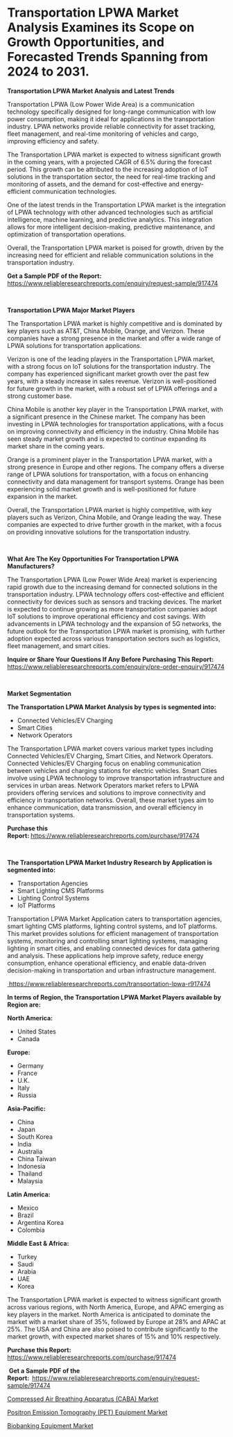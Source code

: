 <p><h1>Transportation LPWA Market Analysis Examines its Scope on Growth Opportunities, and Forecasted Trends Spanning from 2024 to 2031.</h1></p><p><strong>Transportation LPWA Market Analysis and Latest Trends</strong></p>
<p><p>Transportation LPWA (Low Power Wide Area) is a communication technology specifically designed for long-range communication with low power consumption, making it ideal for applications in the transportation industry. LPWA networks provide reliable connectivity for asset tracking, fleet management, and real-time monitoring of vehicles and cargo, improving efficiency and safety.</p><p>The Transportation LPWA market is expected to witness significant growth in the coming years, with a projected CAGR of 6.5% during the forecast period. This growth can be attributed to the increasing adoption of IoT solutions in the transportation sector, the need for real-time tracking and monitoring of assets, and the demand for cost-effective and energy-efficient communication technologies.</p><p>One of the latest trends in the Transportation LPWA market is the integration of LPWA technology with other advanced technologies such as artificial intelligence, machine learning, and predictive analytics. This integration allows for more intelligent decision-making, predictive maintenance, and optimization of transportation operations.</p><p>Overall, the Transportation LPWA market is poised for growth, driven by the increasing need for efficient and reliable communication solutions in the transportation industry.</p></p>
<p><strong>Get a Sample PDF of the Report:&nbsp;</strong> <a href="https://www.reliableresearchreports.com/enquiry/request-sample/917474">https://www.reliableresearchreports.com/enquiry/request-sample/917474</a></p>
<p>&nbsp;</p>
<p><strong>Transportation LPWA Major Market Players</strong></p>
<p><p>The Transportation LPWA market is highly competitive and is dominated by key players such as AT&T, China Mobile, Orange, and Verizon. These companies have a strong presence in the market and offer a wide range of LPWA solutions for transportation applications.</p><p>Verizon is one of the leading players in the Transportation LPWA market, with a strong focus on IoT solutions for the transportation industry. The company has experienced significant market growth over the past few years, with a steady increase in sales revenue. Verizon is well-positioned for future growth in the market, with a robust set of LPWA offerings and a strong customer base.</p><p>China Mobile is another key player in the Transportation LPWA market, with a significant presence in the Chinese market. The company has been investing in LPWA technologies for transportation applications, with a focus on improving connectivity and efficiency in the industry. China Mobile has seen steady market growth and is expected to continue expanding its market share in the coming years.</p><p>Orange is a prominent player in the Transportation LPWA market, with a strong presence in Europe and other regions. The company offers a diverse range of LPWA solutions for transportation, with a focus on enhancing connectivity and data management for transport systems. Orange has been experiencing solid market growth and is well-positioned for future expansion in the market.</p><p>Overall, the Transportation LPWA market is highly competitive, with key players such as Verizon, China Mobile, and Orange leading the way. These companies are expected to drive further growth in the market, with a focus on providing innovative solutions for the transportation industry.</p></p>
<p>&nbsp;</p>
<p><strong>What Are The Key Opportunities For Transportation LPWA Manufacturers?</strong></p>
<p><p>The Transportation LPWA (Low Power Wide Area) market is experiencing rapid growth due to the increasing demand for connected solutions in the transportation industry. LPWA technology offers cost-effective and efficient connectivity for devices such as sensors and tracking devices. The market is expected to continue growing as more transportation companies adopt IoT solutions to improve operational efficiency and cost savings. With advancements in LPWA technology and the expansion of 5G networks, the future outlook for the Transportation LPWA market is promising, with further adoption expected across various transportation sectors such as logistics, fleet management, and smart cities.</p></p>
<p><strong>Inquire or Share Your Questions If Any Before Purchasing This Report:</strong> <a href="https://www.reliableresearchreports.com/enquiry/pre-order-enquiry/917474">https://www.reliableresearchreports.com/enquiry/pre-order-enquiry/917474</a></p>
<p>&nbsp;</p>
<p><strong>Market Segmentation</strong></p>
<p><strong>The Transportation LPWA Market Analysis by types is segmented into:</strong></p>
<p><ul><li>Connected Vehicles/EV Charging</li><li>Smart Cities</li><li>Network Operators</li></ul></p>
<p><p>The Transportation LPWA market covers various market types including Connected Vehicles/EV Charging, Smart Cities, and Network Operators. Connected Vehicles/EV Charging focus on enabling communication between vehicles and charging stations for electric vehicles. Smart Cities involve using LPWA technology to improve transportation infrastructure and services in urban areas. Network Operators market refers to LPWA providers offering services and solutions to improve connectivity and efficiency in transportation networks. Overall, these market types aim to enhance communication, data transmission, and overall efficiency in transportation systems.</p></p>
<p><strong>Purchase this Report:&nbsp;</strong><a href="https://www.reliableresearchreports.com/purchase/917474">https://www.reliableresearchreports.com/purchase/917474</a></p>
<p>&nbsp;</p>
<p><strong>The Transportation LPWA Market Industry Research by Application is segmented into:</strong></p>
<p><ul><li>Transportation Agencies</li><li>Smart Lighting CMS Platforms</li><li>Lighting Control Systems</li><li>IoT Platforms</li></ul></p>
<p><p>Transportation LPWA Market Application caters to transportation agencies, smart lighting CMS platforms, lighting control systems, and IoT platforms. This market provides solutions for efficient management of transportation systems, monitoring and controlling smart lighting systems, managing lighting in smart cities, and enabling connected devices for data gathering and analysis. These applications help improve safety, reduce energy consumption, enhance operational efficiency, and enable data-driven decision-making in transportation and urban infrastructure management.</p></p>
<p><a href="https://www.reliableresearchreports.com/transportation-lpwa-r917474">&nbsp;https://www.reliableresearchreports.com/transportation-lpwa-r917474</a></p>
<p><strong>In terms of Region, the Transportation LPWA Market Players available by Region are:</strong></p>
<p>
    <p> <strong> North America: </strong>
        <ul>
            <li>United States</li>
            <li>Canada</li>
        </ul>
        </p> 
    <p> <strong> Europe: </strong>
        <ul>
            <li>Germany</li>
            <li>France</li>
            <li>U.K.</li>
            <li>Italy</li>
            <li>Russia</li>
        </ul>
        </p> 
    <p> <strong> Asia-Pacific: </strong>
        <ul>
            <li>China</li>
            <li>Japan</li>
            <li>South Korea</li>
            <li>India</li>
            <li>Australia</li>
            <li>China Taiwan</li>
            <li>Indonesia</li>
            <li>Thailand</li>
            <li>Malaysia</li>
        </ul>
        </p> 
    <p> <strong> Latin America: </strong>
        <ul>
            <li>Mexico</li>
            <li>Brazil</li>
            <li>Argentina Korea</li>
            <li>Colombia</li>
        </ul>
        </p> 
    <p> <strong> Middle East & Africa: </strong>
        <ul>
            <li>Turkey</li>
            <li>Saudi</li>
            <li>Arabia</li>
            <li>UAE</li>
            <li>Korea</li>
        </ul>
    </p>
    </p>
<p><p>The Transportation LPWA market is expected to witness significant growth across various regions, with North America, Europe, and APAC emerging as key players in the market. North America is anticipated to dominate the market with a market share of 35%, followed by Europe at 28% and APAC at 25%. The USA and China are also poised to contribute significantly to the market growth, with expected market shares of 15% and 10% respectively.</p></p>
<p><strong>Purchase this Report: </strong><a href="https://www.reliableresearchreports.com/purchase/917474">https://www.reliableresearchreports.com/purchase/917474</a></p>
<p>&nbsp;<strong>Get a Sample PDF of the Report:&nbsp;&nbsp;</strong><a href="https://www.reliableresearchreports.com/enquiry/request-sample/917474">https://www.reliableresearchreports.com/enquiry/request-sample/917474</a></p>
<p><strong></strong></p>
<p><p><a href="https://github.com/fkhcgcyl33/Market-Research-Report-List-1/blob/main/compressed-air-breathing-apparatus-caba-market.md">Compressed Air Breathing Apparatus (CABA) Market</a></p><p><a href="https://github.com/ctanaka235/Market-Research-Report-List-1/blob/main/positron-emission-tomography-pet-equipment-market.md">Positron Emission Tomography (PET) Equipment Market</a></p><p><a href="https://github.com/JermaineCrona2023/Market-Research-Report-List-1/blob/main/biobanking-equipment-market.md">Biobanking Equipment Market</a></p></p>